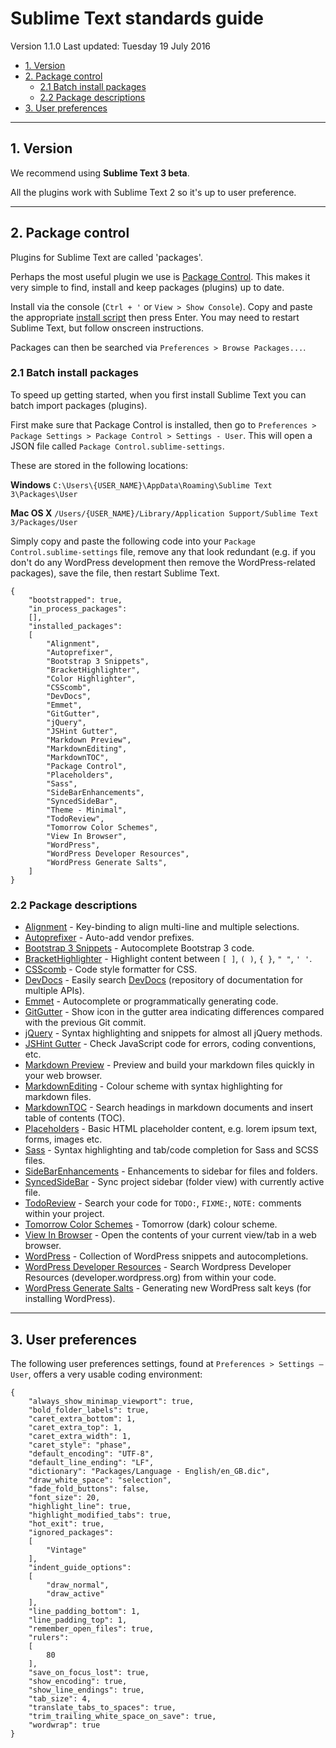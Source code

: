 # Sublime Text standards guide

Version 1.1.0
Last updated: Tuesday 19 July 2016

<!-- MarkdownTOC -->

- [1. Version](#1-version)
- [2. Package control](#2-package-control)
	- [2.1 Batch install packages](#21-batch-install-packages)
	- [2.2 Package descriptions](#22-package-descriptions)
- [3. User preferences](#3-user-preferences)

<!-- /MarkdownTOC -->




---

## 1. Version

We recommend using **Sublime Text 3 beta**.

All the plugins work with Sublime Text 2 so it's up to user preference.




---

## 2. Package control

Plugins for Sublime Text are called 'packages'.

Perhaps the most useful plugin we use is [Package Control](https://packagecontrol.io/). This makes it very simple to find, install and keep packages (plugins) up to date.

Install via the console (`Ctrl + '` or `View > Show Console`). Copy and paste the appropriate [install script](https://packagecontrol.io/installation) then press Enter. You may need to restart Sublime Text, but follow onscreen instructions.

Packages can then be searched via `Preferences > Browse Packages...`.


### 2.1 Batch install packages

To speed up getting started, when you first install Sublime Text you can batch import packages (plugins).

First make sure that Package Control is installed, then go to `Preferences > Package Settings > Package Control > Settings - User`. This will open a JSON file called `Package Control.sublime-settings`.

These are stored in the following locations:

**Windows**
`C:\Users\{USER_NAME}\AppData\Roaming\Sublime Text 3\Packages\User`

**Mac OS X**
`/Users/{USER_NAME}/Library/Application Support/Sublime Text 3/Packages/User`

Simply copy and paste the following code into your `Package Control.sublime-settings` file, remove any that look redundant (e.g. if you don't do any WordPress development then remove the WordPress-related packages), save the file, then restart Sublime Text.

	{
		"bootstrapped": true,
		"in_process_packages":
		[],
		"installed_packages":
		[
			"Alignment",
			"Autoprefixer",
			"Bootstrap 3 Snippets",
			"BracketHighlighter",
			"Color Highlighter",
			"CSScomb",
			"DevDocs",
			"Emmet",
			"GitGutter",
			"jQuery",
			"JSHint Gutter",
			"Markdown Preview",
			"MarkdownEditing",
			"MarkdownTOC",
			"Package Control",
			"Placeholders",
			"Sass",
			"SideBarEnhancements",
			"SyncedSideBar",
			"Theme - Minimal",
			"TodoReview",
			"Tomorrow Color Schemes",
			"View In Browser",
			"WordPress",
			"WordPress Developer Resources",
			"WordPress Generate Salts",
		]
	}


### 2.2 Package descriptions

* [Alignment](https://packagecontrol.io/packages/Alignment) - Key-binding to align multi-line and multiple selections.
* [Autoprefixer](https://packagecontrol.io/packages/Autoprefixer) - Auto-add vendor prefixes.
* [Bootstrap 3 Snippets](https://packagecontrol.io/packages/Bootstrap%203%20Snippets) - Autocomplete Bootstrap 3 code.
* [BracketHighlighter](https://packagecontrol.io/packages/BracketHighlighter) - Highlight content between `[ ]`, `( )`, `{ }`, `" "`, `' '`.
* [CSScomb](https://packagecontrol.io/packages/CSScomb) - Code style formatter for CSS.
* [DevDocs](https://packagecontrol.io/packages/DevDocs) - Easily search [DevDocs](http://devdocs.io/) (repository of documentation for multiple APIs).
* [Emmet](https://packagecontrol.io/packages/Emmet) - Autocomplete or programmatically generating code.
* [GitGutter](https://packagecontrol.io/packages/GitGutter) - Show icon in the gutter area indicating differences compared with the previous Git commit.
* [jQuery](https://packagecontrol.io/packages/jQuery) - Syntax highlighting and snippets for almost all jQuery methods.
* [JSHint Gutter](https://packagecontrol.io/packages/JSHint%20Gutter) - Check JavaScript code for errors, coding conventions, etc.
* [Markdown Preview](https://packagecontrol.io/packages/Markdown%20Preview) - Preview and build your markdown files quickly in your web browser.
* [MarkdownEditing](https://packagecontrol.io/packages/MarkdownEditing) - Colour scheme with syntax highlighting for markdown files.
* [MarkdownTOC](https://packagecontrol.io/packages/MarkdownTOC) - Search headings in markdown documents and insert table of contents (TOC).
* [Placeholders](https://packagecontrol.io/packages/Placeholders) - Basic HTML placeholder content, e.g. lorem ipsum text, forms, images etc.
* [Sass](https://packagecontrol.io/packages/Sass) - Syntax highlighting and tab/code completion for Sass and SCSS files.
* [SideBarEnhancements](https://packagecontrol.io/packages/SideBarEnhancements) - Enhancements to sidebar for files and folders.
* [SyncedSideBar](https://packagecontrol.io/packages/SyncedSideBar) - Sync project sidebar (folder view) with currently active file.
* [TodoReview](https://packagecontrol.io/packages/TodoReview) - Search your code for `TODO:`, `FIXME:`, `NOTE:` comments within your project.
* [Tomorrow Color Schemes](https://packagecontrol.io/packages/Tomorrow%20Color%20Schemes) - Tomorrow (dark) colour scheme.
* [View In Browser](https://packagecontrol.io/packages/View%20In%20Browser) - Open the contents of your current view/tab in a web browser.
* [WordPress](https://packagecontrol.io/packages/WordPress) - Collection of WordPress snippets and autocompletions.
* [WordPress Developer Resources](https://packagecontrol.io/packages/WordPress%20Developer%20Resources) - Search Wordpress Developer Resources (developer.wordpress.org) from within your code.
* [WordPress Generate Salts](https://packagecontrol.io/packages/WordPress%20Generate%20Salts) - Generating new WordPress salt keys (for installing WordPress).




---

## 3. User preferences

The following user preferences settings, found at `Preferences > Settings — User`, offers a very usable coding environment:

```
{
	"always_show_minimap_viewport": true,
	"bold_folder_labels": true,
	"caret_extra_bottom": 1,
	"caret_extra_top": 1,
	"caret_extra_width": 1,
	"caret_style": "phase",
	"default_encoding": "UTF-8",
	"default_line_ending": "LF",
	"dictionary": "Packages/Language - English/en_GB.dic",
	"draw_white_space": "selection",
	"fade_fold_buttons": false,
	"font_size": 20,
	"highlight_line": true,
	"highlight_modified_tabs": true,
	"hot_exit": true,
	"ignored_packages":
	[
		"Vintage"
	],
	"indent_guide_options":
	[
		"draw_normal",
		"draw_active"
	],
	"line_padding_bottom": 1,
	"line_padding_top": 1,
	"remember_open_files": true,
	"rulers":
	[
		80
	],
	"save_on_focus_lost": true,
	"show_encoding": true,
	"show_line_endings": true,
	"tab_size": 4,
	"translate_tabs_to_spaces": true,
	"trim_trailing_white_space_on_save": true,
	"wordwrap": true
}
```
